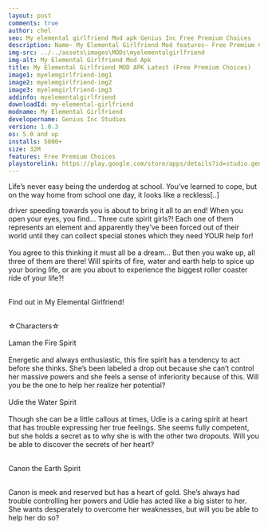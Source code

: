 ```yaml
---
layout: post
comments: true
author: chel
seo: My elemental girlfriend Mod apk Genius Inc Free Premium Choices 
description: Name~ My Elemental Girlfriend Mod features~ Free Premium Choices Version~ Latest Root~ No Install Steps~ Follow the steps below to Download games from ChelOverboard
img-src: ../../assets\images\MODs\myelementalgirlfriend
img-alt: My Elemental Girlfriend Mod Apk
title: My Elemental Girlfriend MOD APK Latest (Free Premium Choices)
image1: myelemgirlfriend-img1
image2: myelemgirlfriend-img2 
image3: myelemgirlfriend-img3
addinfo: myelementalgirlfriend
downloadId: my-elemental-girlfriend
modname: My Elemental Girlfriend
developername: Genius Inc Studios
version: 1.0.3
os: 5.0 and up
installs: 5000+
size: 32M
features: Free Premium Choices
playstorelink: https://play.google.com/store/apps/details?id=studio.genius.seireigirl
---
```

<p>Life’s never easy being the underdog at school. You’ve learned to cope, but on the way home from school one day, it looks like a reckless[..]

driver speeding towards you is about to bring it all to an end! When you open your eyes, you find… Three cute spirit girls?! Each one of them represents an element and apparently they’ve been forced out of their world until they can collect special stones which they need YOUR help for!<br><br>
You agree to this thinking it must all be a dream… But then you wake up, all three of them are there! Will spirits of fire, water and earth help to spice up your boring life, or are you about to experience the biggest roller coaster ride of your life?!<br><br>

Find out in My Elemental Girlfriend!<br><br>

☆Characters☆<br><br>
Laman the Fire Spirit<br><br>
Energetic and always enthusiastic, this fire spirit has a tendency to act before she thinks. She’s been labeled a drop out because she can’t control her massive powers and she feels a sense of inferiority because of this. Will you be the one to help her realize her potential?<br><br>
Udie the Water Spirit<br><br>
Though she can be a little callous at times, Udie is a caring spirit at heart that has trouble expressing her true feelings. She seems fully competent, but she holds a secret as to why she is with the other two dropouts. Will you be able to discover the secrets of her heart?<br><br>

Canon the Earth Spirit<br><br>

Canon is meek and reserved but has a heart of gold. She’s always had trouble controlling her powers and Udie has acted like a big sister to her. She wants desperately to overcome her weaknesses, but will you be able to help her do so?</p>